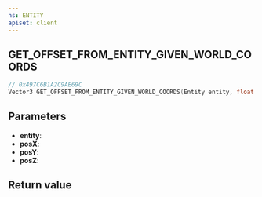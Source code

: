 ```yaml
---
ns: ENTITY
apiset: client
---
```

## GET_OFFSET_FROM_ENTITY_GIVEN_WORLD_COORDS

```c
// 0x497C6B1A2C9AE69C
Vector3 GET_OFFSET_FROM_ENTITY_GIVEN_WORLD_COORDS(Entity entity, float posX, float posY, float posZ);
```


## Parameters
* **entity**:
* **posX**:
* **posY**:
* **posZ**:

## Return value